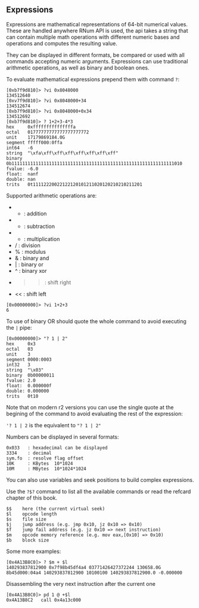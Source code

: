 ## Expressions

Expressions are mathematical representations of 64-bit numerical values. These are handled anywhere RNum API is used, the api takes a string that can contain multiple math operations with different numeric bases and operations and computes the resulting value.

They can be displayed in different formats, be compared or used with all commands accepting numeric arguments. Expressions can use traditional arithmetic operations,
as well as binary and boolean ones.

To evaluate mathematical expressions prepend them with command `?`:

```
[0xb7f9d810]> ?vi 0x8048000
134512640
[0xv7f9d810]> ?vi 0x8048000+34
134512674
[0xb7f9d810]> ?vi 0x8048000+0x34
134512692
[0xb7f9d810]> ? 1+2+3-4*3
hex     0xfffffffffffffffa
octal   01777777777777777777772
unit    17179869184.0G
segment fffff000:0ffa
int64   -6
string  "\xfa\xff\xff\xff\xff\xff\xff\xff"
binary  0b1111111111111111111111111111111111111111111111111111111111111010
fvalue: -6.0
float:  nanf
double: nan
trits   0t11112220022122120101211020120210210211201
```

Supported arithmetic operations are:

* + : addition
* - : subtraction
* * : multiplication
* / : division
* % : modulus
* & : binary and
* | : binary or
* ^ : binary xor
* >> : shift right
* << : shift left

```
[0x00000000]> ?vi 1+2+3
6
```

To use of binary OR should quote the whole command to avoid executing the `|` pipe:

```
[0x00000000]> "? 1 | 2"
hex     0x3
octal   03
unit    3
segment 0000:0003
int32   3
string  "\x03"
binary  0b00000011
fvalue: 2.0
float:  0.000000f
double: 0.000000
trits   0t10
```

Note that on modern r2 versions you can use the single quote at the begining of the command to avoid evaluating the rest of the expression:

`'? 1 | 2` is the equivalent to `"? 1 | 2"`

Numbers can be displayed in several formats:

```
0x033   : hexadecimal can be displayed
3334    : decimal
sym.fo  : resolve flag offset
10K     : KBytes  10*1024
10M     : MBytes  10*1024*1024
```

You can also use variables and seek positions to build complex expressions.

Use the `?$?` command to list all the available commands or read the refcard chapter of this book.

```
$$    here (the current virtual seek)
$l    opcode length
$s    file size
$j    jump address (e.g. jmp 0x10, jz 0x10 => 0x10)
$f    jump fail address (e.g. jz 0x10 => next instruction)
$m    opcode memory reference (e.g. mov eax,[0x10] => 0x10)
$b    block size
```

Some more examples:

```
[0x4A13B8C0]> ? $m + $l
140293837812900 0x7f98b45df4a4 03771426427372244 130658.0G 8b45d000:04a4 140293837812900 10100100 140293837812900.0 -0.000000
```

Disassembling the very next instruction after the current one

```
[0x4A13B8C0]> pd 1 @ +$l
0x4A13B8C2   call 0x4a13c000
```

